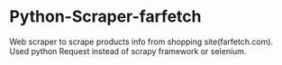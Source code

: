 # Python-Scraper-farfetch
Web scraper to scrape products info from shopping site(farfetch.com).
Used python Request instead of scrapy framework or selenium.
